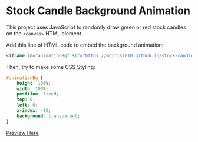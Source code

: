 # Stock Candle Background Animation

This project uses JavaScript to randomly draw green or red stock candles on the `<canvas>` HTML element.

Add this line of HTML code to embed the background animation:

```html
<iframe id="animationBg" src="https://morris1810.github.io/stock-candle-background-animation/" frameborder="0"></iframe>
```

Then, try to make some CSS Styling:

```css
#animationBg {
    height: 100%;
    width: 100%;
    position: fixed;
    top: 0;
    left: 0;
    z-index: -10;
    background: transparent;
}
```

[Preview Here](https://morris1810.github.io/stock-candle-background-animation/)
